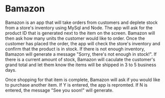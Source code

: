 # Bamazon
Bamazon is an app that will take orders from customers and deplete stock from a store's inventory using MySql and Node. The app will ask for the product ID that is generated next to the item on the screen. Bamazon will then ask how many units the customer would like to order. Once the customer has placed the order, the app will check the store's inventory and confirm that the product is in stock. If there is not enough inventory, Bamazon will generate a message "Sorry, there's not enough in stock!". If there is a current amount of stock, Bamazon will caculate the customer's grand total and let them know the items will be shipped in 3 to 5 business days. 

Once shopping for that item is complete, Bamazon will ask if you would like to purchase another item. If Y is entered, the app is repromted. If N is entered, the message "See you soon!" will generate.
